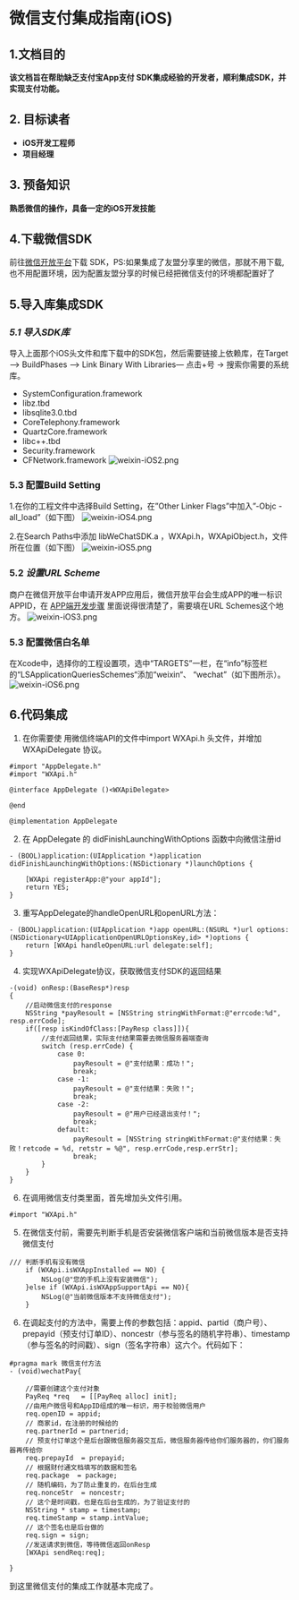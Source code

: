 # 微信支付集成指南(iOS)
##  1.文档目的
**该文档旨在帮助缺乏支付宝App支付 SDK集成经验的开发者，顺利集成SDK，并实现支付功能。**
## 2. 目标读者
* **iOS开发工程师**
* **项目经理**

## 3. 预备知识
**熟悉微信的操作，具备一定的iOS开发技能**

## 4.下载微信SDK
前往[微信开放平台](https://open.weixin.qq.com/cgi-bin/showdocument?action=dir_list&t=resource/res_list&verify=1&id=1417694084&token=&lang=zh_CN)下载 SDK，PS:如果集成了友盟分享里的微信，那就不用下载,也不用配置环境，因为配置友盟分享的时候已经把微信支付的环境都配置好了
## 5.导入库集成SDK
### *5.1 导入SDK库*
导入上面那个iOS头文件和库下载中的SDK包，然后需要链接上依赖库，在Target —> BuildPhases —> Link Binary With Libraries— 点击+号 -> 搜索你需要的系统库。

* SystemConfiguration.framework
* libz.tbd
* libsqlite3.0.tbd
* CoreTelephony.framework
* QuartzCore.framework
* libc++.tbd
* Security.framework
* CFNetwork.framework
![weixin-iOS2.png](/images/weixin-iOS2.png)
### 5.3 配置Build Setting
1.在你的工程文件中选择Build Setting，在”Other Linker Flags”中加入”-Objc -all_load”（如下图）
![weixin-iOS4.png](/images/weixin-iOS4.png)

2.在Search Paths中添加 libWeChatSDK.a ，WXApi.h，WXApiObject.h，文件所在位置（如下图）
![weixin-iOS5.png](/images/weixin-iOS5.png)

### 5.2 *设置URL Scheme*
商户在微信开放平台申请开发APP应用后，微信开放平台会生成APP的唯一标识APPID，在 [APP端开发步骤](https://link.jianshu.com/?t=https://pay.weixin.qq.com/wiki/doc/api/app/app.php?chapter=8_5) 里面说得很清楚了，需要填在URL Schemes这个地方。
![weixin-iOS3.png](/images/weixin-iOS3.png)

### 5.3 配置微信白名单
在Xcode中，选择你的工程设置项，选中“TARGETS”一栏，在“info”标签栏的“LSApplicationQueriesSchemes“添加“weixin“、 “wechat”（如下图所示）。
![weixin-iOS6.png](/images/weixin-iOS6.png)

## 6.代码集成
1. 在你需要使 用微信终端API的文件中import WXApi.h 头文件，并增加 WXApiDelegate 协议。
```
#import "AppDelegate.h"
#import "WXApi.h"

@interface AppDelegate ()<WXApiDelegate>

@end

@implementation AppDelegate
```
2. 在 AppDelegate 的 didFinishLaunchingWithOptions 函数中向微信注册id
```
- (BOOL)application:(UIApplication *)application didFinishLaunchingWithOptions:(NSDictionary *)launchOptions {
    
    [WXApi registerApp:@"your appId"];
    return YES;
}
```
3. 重写AppDelegate的handleOpenURL和openURL方法：
```
- (BOOL)application:(UIApplication *)app openURL:(NSURL *)url options:(NSDictionary<UIApplicationOpenURLOptionsKey,id> *)options {
    return [WXApi handleOpenURL:url delegate:self];
}
```
4. 实现WXApiDelegate协议，获取微信支付SDK的返回结果 
```
-(void) onResp:(BaseResp*)resp
{
    //启动微信支付的response
    NSString *payResoult = [NSString stringWithFormat:@"errcode:%d", resp.errCode];
    if([resp isKindOfClass:[PayResp class]]){
        //支付返回结果，实际支付结果需要去微信服务器端查询
        switch (resp.errCode) {
            case 0:
                payResoult = @"支付结果：成功！";
                break;
            case -1:
                payResoult = @"支付结果：失败！";
                break;
            case -2:
                payResoult = @"用户已经退出支付！";
                break;
            default:
                payResoult = [NSString stringWithFormat:@"支付结果：失败！retcode = %d, retstr = %@", resp.errCode,resp.errStr];
                break;
        }
    }
}
```
6. 在调用微信支付类里面，首先增加头文件引用。
```
#import "WXApi.h"
```
5. 在微信支付前，需要先判断手机是否安装微信客户端和当前微信版本是否支持微信支付
```
/// 判断手机有没有微信
    if (WXApi.isWXAppInstalled == NO) {
        NSLog(@"您的手机上没有安装微信");
    }else if (WXApi.isWXAppSupportApi == NO){
        NSLog(@"当前微信版本不支持微信支付");
    }
```
6. 在调起支付的方法中，需要上传的参数包括：appid、partid（商户号）、prepayid（预支付订单ID）、noncestr（参与签名的随机字符串）、timestamp（参与签名的时间戳）、sign（签名字符串）这六个。代码如下：
```
#pragma mark 微信支付方法
- (void)wechatPay{
    
    //需要创建这个支付对象
    PayReq *req   = [[PayReq alloc] init];
    //由用户微信号和AppID组成的唯一标识，用于校验微信用户
    req.openID = appid;
    // 商家id，在注册的时候给的
    req.partnerId = partnerid;
    // 预支付订单这个是后台跟微信服务器交互后，微信服务器传给你们服务器的，你们服务器再传给你
    req.prepayId  = prepayid;
    // 根据财付通文档填写的数据和签名
    req.package  = package;
    // 随机编码，为了防止重复的，在后台生成
    req.nonceStr  = noncestr;
    // 这个是时间戳，也是在后台生成的，为了验证支付的
    NSString * stamp = timestamp;
    req.timeStamp = stamp.intValue;
    // 这个签名也是后台做的
    req.sign = sign;
    //发送请求到微信，等待微信返回onResp
    [WXApi sendReq:req];
    
}
```
到这里微信支付的集成工作就基本完成了。
